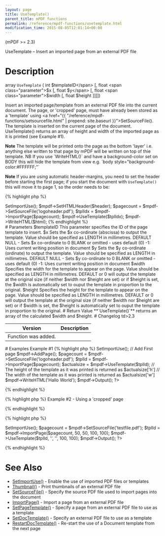 ```yaml
---
layout: page
title: UseTemplate()
parent_title: mPDF functions
permalink: /reference/mpdf-functions/usetemplate.html
modification_time: 2015-08-05T12:01:14+00:00
---
```


(mPDF >= 2.3)

UseTemplate – Insert an imported page from an external PDF file

# Description

array `UseTemplate` ( int <span class="parameter">$templateID</span> [, float <span class="parameter">$x</span> [, float <span class="parameter">$y</span> [, float <span class="parameter">$width</span> [, float <span class="parameter">$height</span> ]]]])

Insert an imported page/template from an external PDF file into the current document. The page, or 'cropped' page, must have
already been stored as a 'template' using <a href="{{ "/reference/mpdf-functions/setsourcefile.html" | prepend: site.baseurl }}">SetSourceFile()</a>.
The template is inserted on the current page of the document. UseTemplate() returns an array of height and width of the
imported page as it is printed (see Example #1).

<div class="alert alert-info" role="alert">
	<strong>Note</strong> The template will be printed onto the page as the bottom 'layer' i.e.
	anything else written to that page by mPDF will be written on top of thie template. NB If you use `WriteHTML()` and have
	a background-color set on BODY this will hide the template from view e.g. `body style="background-color:#FFFFFF;"`
</div>

<div class="alert alert-info" role="alert">

<strong>Note</strong> If you are using automatic header-margins, you need to set the header before starting the first page; if you start
the document with `UseTemplate()` this will move it to page 1, so the order needs to be:

{% highlight php %}
<?php

$mpdf = new mPDF();

$mpdf->SetImportUse();

$mpdf->SetHTMLHeader($header);

$pagecount = $mpdf->SetSourceFile('logoheader.pdf');

$tplIdx = $mpdf->ImportPage($pagecount);

$mpdf->UseTemplate($tplIdx);

$mpdf->WriteHTML($html);
{% endhighlight %}

</div>

# Parameters

<span class="parameter">$templateID</span>

This parameter specifies the ID of the page template to insert.

<span class="parameter">$x</span>

Sets the <span class="parameter">$x</span> co-ordinate (abscissa) to output the template. Value should be specified as <span class="smallblock">LENGTH</span> in millimetres.

<span class="smallblock">DEFAULT</span> <span class="smallblock">NULL</span> - Sets <span class="parameter">$x</span> co-ordinate to 0

<span class="smallblock">BLANK</span> or omitted - uses default (0)

-1: Uses current writing position in document

<span class="parameter">$y</span>

Sets the <span class="parameter">$y</span> co-ordinate (ordinate) to output the template. Value should be specified as <span class="smallblock">LENGTH</span> in millimetres.

<span class="smallblock">DEFAULT</span> <span class="smallblock">NULL</span> - Sets <span class="parameter">$y</span> co-ordinate to 0

<span class="smallblock">BLANK</span> or omitted - uses default (0)

-1: Uses current writing position in document

<span class="parameter">$width</span>

Specifies the width for the template to appear on the page. Value should be specified as <span class="smallblock">LENGTH</span> in millimetres.

<span class="smallblock">DEFAULT</span> or 0 will output the template at the original size (if neither <span class="parameter">$width</span> nor <span class="parameter">$height</span> are set) or if <span class="parameter">$height</span> is set, the <span class="parameter">$width</span> is automatically set to ouput the template in proportion to the original.

<span class="parameter">$height</span>

Specifies the height for the template to appear on the page. Value should be specified as <span class="smallblock">LENGTH</span> in millimetres.

<span class="smallblock">DEFAULT</span> or 0 will output the template at the original size (if neither <span class="parameter">$width</span> nor <span class="parameter">$height</span> are set) or if <span class="parameter">$width</span> is set, the <span class="parameter">$height</span> is automatically set to ouput the template in proportion to the original.

# Return Value

**`UseTemplate()`** returns an array of the calculated <span class="parameter">$width</span> and <span class="parameter">$height</span>.

# Changelog

<table class="table">
<thead>
	<tr><th>Version</th><th>Description</th></tr>
</thead>
<tbody>
	<tr>td>2.3</td><td>Function was added.</td></tr>
</tbody>
</table>

# Examples

Example #1

{% highlight php %}
<?php

// Require composer autoload
require_once __DIR__ . '/vendor/autoload.php';

$mpdf = new mPDF();

$mpdf->SetImportUse();

// Add First page

$mpdf->AddPage();

$pagecount = $mpdf->SetSourceFile('logoheader.pdf');

$tplId = $mpdf->ImportPage($pagecount);

$actualsize = $mpdf->UseTemplate($tplId);

// The height of the template as it was printed is returned as $actualsize['h']

// The width of the template as it was printed is returned as $actualsize['w']

$mpdf->WriteHTML('Hallo World');

$mpdf->Output();

?>
{% endhighlight %}

{% highlight php %}
Example #2 - Using a 'cropped' page

{% endhighlight %}

{% highlight php %}
<?php

// Require composer autoload
require_once __DIR__ . '/vendor/autoload.php';

$mpdf = new mPDF();

$mpdf->SetImportUse();

$pagecount = $mpdf->SetSourceFile('testfile.pdf');

$tplId = $mpdf->ImportPage($pagecount, 50, 50, 100, 100);

$mpdf->UseTemplate($tplId, '', '', 100, 100);

$mpdf->Output();

?>
{% endhighlight %}

# See Also

<ul>
<li><a href="{{ "/reference/mpdf-functions/setimportuse.html" | prepend: site.baseurl }}">SetImportUse()</a> - Enable the use of imported PDF files or templates</li>
<li><a href="{{ "/reference/mpdf-functions/thumbnail.html" | prepend: site.baseurl }}">Thumbnail()</a> - Print thumbnails of an external PDF file</li>
<li><a href="{{ "/reference/mpdf-functions/setsourcefile.html" | prepend: site.baseurl }}">SetSourceFile()</a> - Specify the source PDF file used to import pages into the document</li>
<li><a href="{{ "/reference/mpdf-functions/importpage.html" | prepend: site.baseurl }}">ImportPage()</a> - Import a page from an external PDF file</li>
<li><a href="{{ "/reference/mpdf-functions/setpagetemplate.html" | prepend: site.baseurl }}">SetPageTemplate()</a> - Specify a page from an external PDF file to use as a template</li>
<li><a href="{{ "/reference/mpdf-functions/setdoctemplate.html" | prepend: site.baseurl }}">SetDocTemplate()</a> - Specify an external PDF file to use as a template</li>
<li><a href="{{ "/reference/mpdf-functions/restartdoctemplate.html" | prepend: site.baseurl }}">RestartDocTemplate()</a> - Re-start the use of a Document template from the next page</li>
</ul>


